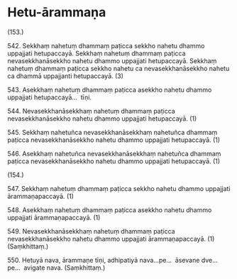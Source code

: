 

# Hetu-ārammaṇa







(153.)

542\. Sekkhaṃ nahetuṃ dhammaṃ paṭicca sekkho nahetu dhammo uppajjati hetupaccayā. Sekkhaṃ nahetuṃ dhammaṃ paṭicca nevasekkhanāsekkho nahetu dhammo uppajjati hetupaccayā. Sekkhaṃ nahetuṃ dhammaṃ paṭicca sekkho nahetu ca nevasekkhanāsekkho nahetu ca dhammā uppajjanti hetupaccayā. (3)

543\. Asekkhaṃ nahetuṃ dhammaṃ paṭicca asekkho nahetu dhammo uppajjati hetupaccayā…  tīṇi.

544\. Nevasekkhanāsekkhaṃ nahetuṃ dhammaṃ paṭicca nevasekkhanāsekkho nahetu dhammo uppajjati hetupaccayā. (1)

545\. Sekkhaṃ nahetuñca nevasekkhanāsekkhaṃ nahetuñca dhammaṃ paṭicca nevasekkhanāsekkho nahetu dhammo uppajjati hetupaccayā. (1)

546\. Asekkhaṃ nahetuñca nevasekkhanāsekkhaṃ nahetuñca dhammaṃ paṭicca nevasekkhanāsekkho nahetu dhammo uppajjati hetupaccayā. (1)

(154.)

547\. Sekkhaṃ nahetuṃ dhammaṃ paṭicca sekkho nahetu dhammo uppajjati ārammaṇapaccayā. (1)

548\. Asekkhaṃ nahetuṃ dhammaṃ paṭicca asekkho nahetu dhammo uppajjati ārammaṇapaccayā. (1)

549\. Nevasekkhanāsekkhaṃ nahetuṃ dhammaṃ paṭicca nevasekkhanāsekkho nahetu dhammo uppajjati ārammaṇapaccayā. (1) (Saṃkhittaṃ.)

550\. Hetuyā nava, ārammaṇe tīṇi, adhipatiyā nava…pe…  āsevane dve…pe…  avigate nava. (Saṃkhittaṃ.)



